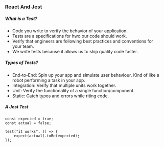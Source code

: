 ### React And Jest

##### What is a Test?
* Code you write to verify the behavior of your application.
* Tests are a specifications for hwo our code should work.
* Verify that engineers are following best practices and conventions for your team.
* We write tests because it allows us to ship quality code faster.

##### Types of Tests?
* End-to-End: Spin up your app and simulate user behaviour. Kind of like a robot performing a task in your app.
* Integration: Verify that multiple units work together.
* Unit: Verify the functionality of a single function/component.
* Static: Catch typos and errors while riting code.

##### A Jest Test
```
const expected = true;
const actual = false;

test("it works", () => {
    expect(actual).toBe(expected);
});
```

